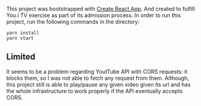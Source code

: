 This project was bootstrapped with [Create React App](https://github.com/facebook/create-react-app). And created to fulfill  You.i TV exercise as part of its admission process. In order to run this project, run the following commands in the directory:
```
yarn install
yarn start
```


## Limited

It seems to be a problem regarding YoutTube API with CORS requests: it blocks them, so I was not able to fetch any request from them. Although, this project still is able to play/pause any given video given its url and has the whole infrastructure to work properly if the API eventually accepts CORS.
